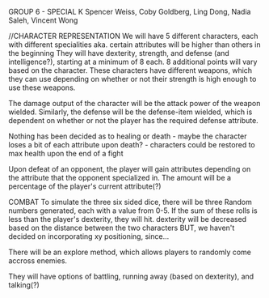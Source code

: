 GROUP 6 - SPECIAL K
      Spencer Weiss, Coby Goldberg, Ling Dong, Nadia Saleh, Vincent Wong

//CHARACTER REPRESENTATION
We will have 5 different characters, each with different specialities
   aka. certain attributes will be higher than others in the beginning
They will have dexterity, strength, and defense (and intelligence?), starting at a minimum of 8 each. 8 additional points will vary based on the character.
These characters have different weapons, which they can use depending on whether or not their strength is high enough to use these weapons.

The damage output of the character will be the attack power of the weapon wielded. Similarly, the defense will be the defense-item wielded, which is dependent on whether or not the player has the required defense attribute.

Nothing has been decided as to healing or death
	- maybe the character loses a bit of each attribute upon death?
	- characters could be restored to max health upon the end of a fight

Upon defeat of an opponent, the player will gain attributes depending on the attribute that the opponent specialized in.
     The amount will be a percentage of the player's current attribute(?)

COMBAT
To simulate the three six sided dice, there will be three Random numbers generated, each with a value from 0-5. If the sum of these rolls is less than the player's dexterity, they will hit.
   dexterity will be decreased based on the distance between the two characters
   BUT, we haven't decided on incorporating xy positioning, since...

There will be an explore method, which allows players to randomly come accross enemies.

They will have options of battling, running away (based on dexterity), and talking(?)
